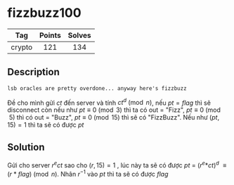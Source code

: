 # fizzbuzz100
|**Tag** | **Points** | **Solves**|
|:------:|:----------:|:---------:|
|crypto  |     121   |     134    |

## Description
```
lsb oracles are pretty overdone... anyway here's fizzbuzz
```

Đề cho mình gửi $ct$ đến server và tính $ct^d \pmod{n}$, nếu $pt = flag$ thì sẽ disconnect còn nếu như $pt \equiv 0 \pmod{3}$ thì ta có out = "Fizz", $pt \equiv 0 \pmod{5}$ thì có out = "Buzz", $pt \equiv 0 \pmod{15}$ thì sẽ có "FizzBuzz". Nếu như $(pt, 15) = 1$ thì ta sẽ có được $pt$

## Solution
Gửi cho server $r^{e}ct$ sao cho $(r, 15) = 1$ , lúc này ta sẽ có được $pt$ $=$ $(r^{e}$$*ct)^d$ $\equiv (r*flag) \pmod{n}$. Nhân $r^{-1}$ vào $pt$ thì ta sẽ có được $flag$
